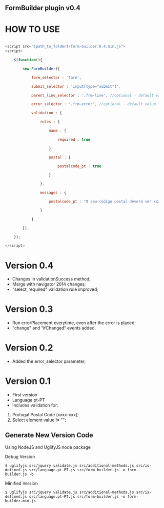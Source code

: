## FormBuilder plugin v0.4

# HOW TO USE

```javascript

<script src="[path_to_folder]/form-builder.0.4.min.js">
<script>

    $(function(){

        new FormBuilder({

            form_selector : 'form',

            submit_selector : 'input[type="submit"]',

            parent_line_selector : '.frm-line', //optional - default value ".form-group"

            error_selector : '.frm-error', //optional - default value ".frm-error"

            validation : {

                rules : {

                    name : {

                        required : true

                    }

                    postal : {

                        postalcode_pt : true

                    }

                },

                messages : {

                    postalcode_pt : "O seu código postal deverá ser xxxx-xxx"

                }

            }

        });

    });

</script>

```
# Version 0.4
- Changes in validationSuccess method;
- Merge with navigator 2014 changes;
- "select_required" validation rule improved;

# Version 0.3
- Run errorPlacement everytime, even after the error is placed;
- "change" and "ifChanged" events added.

# Version 0.2
- Added the error_selector parameter;

# Version 0.1
- First version
- Language pt-PT
- Includes validation for:
 1. Portugal Postal Code (xxxx-xxx);
 2. Select element value != "";


## Generate New Version Code
Using NodeJS and UglifyJS node package

Debug Version
```linux
$ uglifyjs src/jquery.validate.js src/additional-methods.js src/is-defined.js src/language.pt-PT.js src/form-builder.js -o form-builder.js -b
```

Minified Version
```linux
$ uglifyjs src/jquery.validate.js src/additional-methods.js src/is-defined.js src/language.pt-PT.js src/form-builder.js -o form-builder.min.js
```